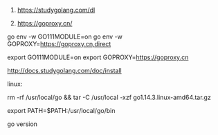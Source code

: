 1.  https://studygolang.com/dl

2.  https://goproxy.cn/

go env -w GO111MODULE=on
go env -w GOPROXY=https://goproxy.cn,direct

export GO111MODULE=on
export GOPROXY=https://goproxy.cn





http://docs.studygolang.com/doc/install

linux:

rm -rf /usr/local/go && tar -C /usr/local -xzf go1.14.3.linux-amd64.tar.gz

export PATH=$PATH:/usr/local/go/bin

go version


